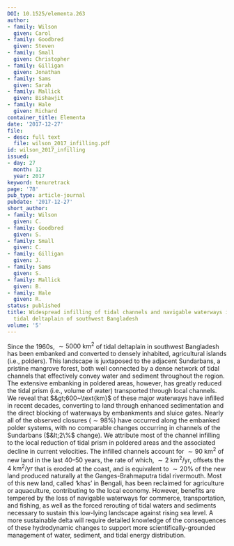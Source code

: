 ```yaml
---
DOI: 10.1525/elementa.263
author:
- family: Wilson
  given: Carol
- family: Goodbred
  given: Steven
- family: Small
  given: Christopher
- family: Gilligan
  given: Jonathan
- family: Sams
  given: Sarah
- family: Mallick
  given: Bishawjit
- family: Hale
  given: Richard
container_title: Elementa
date: '2017-12-27'
file:
- desc: full text
  file: wilson_2017_infilling.pdf
id: wilson_2017_infilling
issued:
- day: 27
  month: 12
  year: 2017
keyword: tenuretrack
page: '78'
pub_type: article-journal
pubdate: '2017-12-27'
short_author:
- family: Wilson
  given: C.
- family: Goodbred
  given: S.
- family: Small
  given: C.
- family: Gilligan
  given: J.
- family: Sams
  given: S.
- family: Mallick
  given: B.
- family: Hale
  given: R.
status: published
title: Widespread infilling of tidal channels and navigable waterways in the human-modified
  tidal deltaplain of southwest Bangladesh
volume: '5'
---
```

Since the 1960s, $\sim 5000~\text{km}^2$ of tidal deltaplain in southwest Bangladesh has been embanked and converted to densely inhabited, agricultural islands (i.e., polders). This landscape is juxtaposed to the adjacent Sundarbans, a pristine mangrove forest, both well connected by a dense network of tidal channels that effectively convey water and sediment throughout the region. The extensive embanking in poldered areas, however, has greatly reduced the tidal prism (i.e., volume of water) transported through local channels. We reveal that $&gt;600~\text{km}$ of these major waterways have infilled in recent decades, converting to land through enhanced sedimentation and the direct blocking of waterways by embankments and sluice gates. Nearly all of the observed closures ($\sim 98\%$) have occurred along the embanked polder systems, with no comparable changes occurring in channels of the Sundarbans ($&lt;2\%$ change). We attribute most of the channel infilling to the local reduction of tidal prism in poldered areas and the associated decline in current velocities. The infilled channels account for $\sim 90~\text{km}^2$ of new land in the last 40&#8211;50 years, the rate of which, $\sim 2~\text{km}^2/\text{yr}$, offsets the $4~\text{km}^2/\text{yr}$ that is eroded at the coast, and is equivalent to $\sim 20\%$ of the new land produced naturally at the Ganges-Brahmaputra tidal rivermouth. Most of this new land, called &#8216;khas&#8217; in Bengali, has been reclaimed for agriculture or aquaculture, contributing to the local economy. However, benefits are tempered by the loss of navigable waterways for commerce, transportation, and fishing, as well as the forced rerouting of tidal waters and sediments necessary to sustain this low-lying landscape against rising sea level. A more sustainable delta will require detailed knowledge of the consequences of these hydrodynamic changes to support more scientifically-grounded management of water, sediment, and tidal energy distribution.

